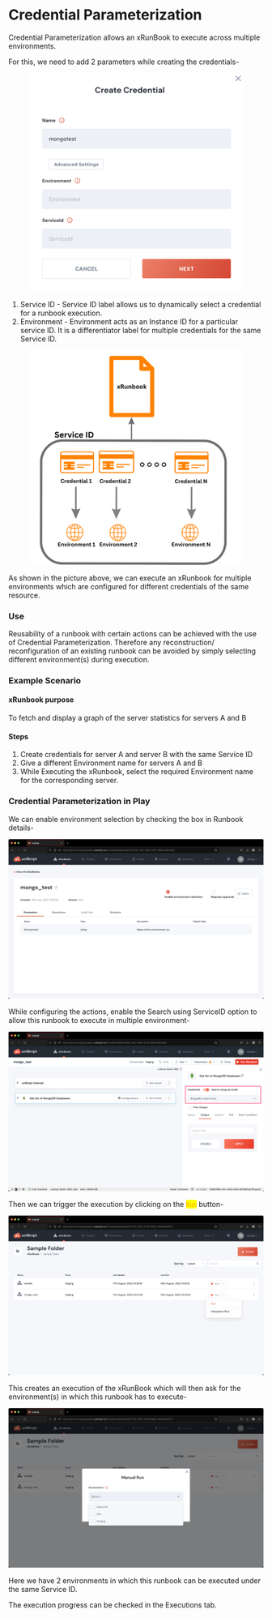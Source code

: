 # Credential Parameterization

Credential Parameterization allows an xRunBook to execute across multiple environments.

For this, we need to add 2 parameters while creating the credentials-

<figure><img src="../../.gitbook/assets/Screenshot 2022-09-14 at 4.41.19 PM.png" alt=""><figcaption></figcaption></figure>

1. Service ID - Service ID label allows us to dynamically select a credential for a runbook execution.
2. Environment - Environment acts as an Instance ID for a particular service ID. It is a differentiator label for multiple credentials for the same Service ID.

<figure><img src="../../.gitbook/assets/Credential 1.png" alt=""><figcaption></figcaption></figure>

As shown in the picture above, we can execute an xRunbook for multiple environments which are configured for different credentials of the same resource.

### Use

Reusability of a runbook with certain actions can be achieved with the use of Credential Parameterization. Therefore any reconstruction/ reconfiguration of an existing runbook can be avoided by simply selecting different environment(s) during execution.

### Example Scenario

#### xRunbook purpose

&#x20;To fetch and display a graph of the server statistics for servers A and B

#### Steps

1. Create credentials for server A and server B with the same Service ID
2. Give a different Environment name for servers A and B
3. While Executing the xRunbook, select the required Environment name for the corresponding server.

### Credential Parameterization in Play

We can enable environment selection by checking the box in Runbook details-

![Check/ Uncheck for Environment Selection](<../../.gitbook/assets/Screenshot 2022-08-17 at 6.29.54 PM.png>)

While configuring the actions, enable the Search using ServiceID option to allow this runbook to execute in multiple environment-

![](../../.gitbook/assets/56B34840-9814-45EB-B8BE-78D13A3326D8.png)

Then we can trigger the execution by clicking on the <mark style="color:orange;background-color:yellow;">`Run`</mark> button-

![unSkript can run xRunBooks interactively or non-interactively](<../../.gitbook/assets/Screenshot 2022-08-17 at 6.29.02 PM.png>)

This creates an execution of the xRunBook which will then ask for the environment(s) in which this runbook has to execute-&#x20;

![xRunBooks needs parameters](<../../.gitbook/assets/Screenshot 2022-08-17 at 6.29.28 PM.png>)

Here we have 2 environments in which this runbook can be executed under the same Service ID.&#x20;

The execution progress can be checked in the Executions tab.
